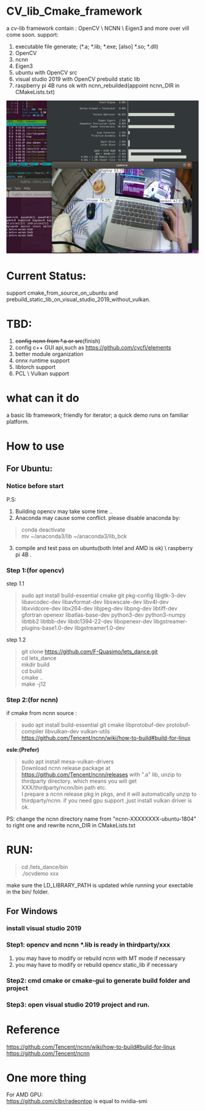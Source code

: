 # CV_lib_Cmake_framework
a cv-lib framework contain : OpenCV \ NCNN \ Eigen3 and more over vill come soon. support:
1. executable file generate; (*.a; *.lib; *.exe; [also] *.so; *.dll)
2. OpenCV
3. ncnn
4. Eigen3
5. ubuntu with OpenCV src
6. visual studio 2019 with OpenCV prebuild static lib
7. raspberry pi 4B runs ok with ncnn_rebuilded(appoint ncnn_DIR in CMakeLists.txt)
<img src="./pic_img/demo.png" width = "800" height = "400" alt="base detection demo" title="base detection demo" /> 

# Current Status:
support cmake_from_source_on_ubuntu and prebuild_static_lib_on_visual_studio_2019_without_vulkan. 

# TBD:
1. ~~config ncnn from *.a or src~~(finish)
2. config c++ GUI api,such as https://github.com/cycfi/elements
3. better module organization
4. onnx runtime support
5. libtorch support
6. PCL \ Vulkan support

# what can it do
a basic lib framework; friendly for iterator; a quick demo runs on familiar platform.

# How to use
## For Ubuntu:
### Notice before start
P.S: 
1. Building opencv may take some time ..
2. Anaconda may cause some conflict. please disable anaconda by:
> conda deactivate </br>
> mv \~/anaconda3/lib \~/anaconda3/lib_bck
3. compile and test pass on ubuntu(both Intel and AMD is ok) \ raspberry pi 4B . 

### Step 1:(for opencv)
step 1.1
>sudo apt install build-essential cmake git pkg-config libgtk-3-dev 
    libavcodec-dev libavformat-dev libswscale-dev libv4l-dev 
    libxvidcore-dev libx264-dev libjpeg-dev libpng-dev libtiff-dev 
    gfortran openexr libatlas-base-dev python3-dev python3-numpy 
    libtbb2 libtbb-dev libdc1394-22-dev libopenexr-dev 
    libgstreamer-plugins-base1.0-dev libgstreamer1.0-dev </br>

step 1.2

> git clone https://github.com/F-Quasimo/lets_dance.git</br>
> cd lets_dance</br> 
> mkdir build<br/>
> cd build<br/>
> cmake ..<br/>
> make -j12
### Step 2:(for ncnn)
if cmake from ncnn source :
>sudo apt install build-essential git cmake libprotobuf-dev protobuf-compiler libvulkan-dev vulkan-utils </br>
>https://github.com/Tencent/ncnn/wiki/how-to-build#build-for-linux

**esle:(Prefer)**
>sudo apt install mesa-vulkan-drivers </br>
>Download ncnn release package at https://github.com/Tencent/ncnn/releases with ".a" lib, unzip to thirdparty directory. which means you will get XXX/thirdparty/ncnn/bin path etc.</br>
>I prepare a ncnn release pkg in pkgs, and it will automatically unzip to thirdparty/ncnn. if you need gpu support ,just install vulkan driver is ok.

PS: change the ncnn directory name from "ncnn-XXXXXXXX-ubuntu-1804" to right one and rewrite ncnn_DIR in CMakeLists.txt

# RUN:
> cd /lets_dance/bin </br>
> ./ocvdemo xxx

 make sure the LD_LIBRARY_PATH is updated while running your exectable in the bin/ folder.

## For Windows

### install visual studio 2019
### Step1: opencv and ncnn *.lib is ready in thirdparty/xxx
1. you may have to modify or rebuild ncnn with MT mode if necessary
2. you may have to modify or rebuild opencv static_lib if necessary

### Step2: cmd cmake or cmake-gui to generate build folder and project

### Step3: open visual studio 2019 project and run.

# Reference
https://github.com/Tencent/ncnn/wiki/how-to-build#build-for-linux
https://github.com/Tencent/ncnn

# One more thing
For AMD GPU:</br>
https://github.com/clbr/radeontop is equal to nvidia-smi